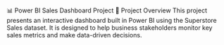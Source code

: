 📊 Power BI Sales Dashboard Project
📁 Project Overview
This project presents an interactive dashboard built in Power BI using the Superstore Sales dataset. It is designed to help business stakeholders monitor key sales metrics and make data-driven decisions.
